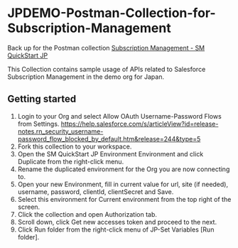 # JPDEMO-Postman-Collection-for-Subscription-Management

Back up for the Postman collection [Subscription Management - SM QuickStart JP](https://www.postman.com/interstellar-escape-860924/workspace/sm-quickstart-jp/collection/6936651-6534e514-55dd-4ee7-99e0-21e0aef328ce?action=share&creator=6936651&active-environment=6936651-b4641cd1-fa2a-4310-b8e9-17e0fd379bfd)

This Collection contains sample usage of APIs related to Salesforce Subscription Management in the demo org for Japan.


## Getting started

1. Login to your Org and select Allow OAuth Username-Password Flows from Settings.
https://help.salesforce.com/s/articleView?id=release-notes.rn_security_username-password_flow_blocked_by_default.htm&release=244&type=5
1. Fork this collection to your workspace.
1. Open the SM QuickStart JP Environment Environment and click Duplicate from the right-click menu.
1. Rename the duplicated environment for the Org you are now connecting to.
1. Open your new Environment, fill in current value for url, site (if needed), username, password, clientId, clientSecret and Save.
1. Select this environment for Current environment from the top right of the screen.
1. Click the collection and open Authorization tab.
1. Scroll down, click Get new accesses token and proceed to the next.
1. Click Run folder from the right-click menu of JP-Set Variables [Run folder].
